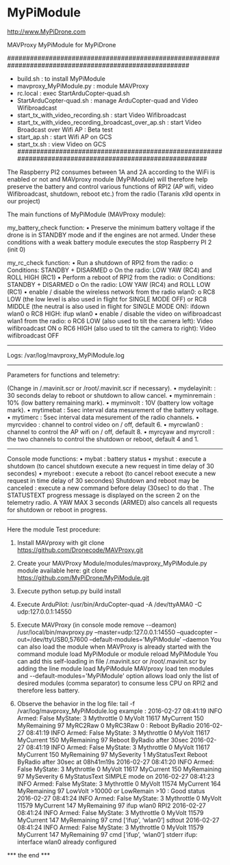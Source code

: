 # MyPiModule

http://www.MyPiDrone.com

MAVProxy MyPiModule for MyPiDrone

########################################################################################################
- build.sh                                            : to install MyPiModule
- mavproxy_MyPiModule.py                              : module MAVProxy
- rc.local                                            : exec StartArduCopter-quad.sh
- StartArduCopter-quad.sh                             : manage ArduCopter-quad and Video Wifibroadcast
- start_tx_with_video_recording.sh                    : start Video Wifibroadcast
- start_tx_with_video_recording_broadcast_over_ap.sh  : start Video Broadcast over Wifi AP : Beta test
- start_ap.sh                                         : start Wifi AP on GCS
- start_tx.sh                                         : view Video on GCS
########################################################################################################


The Raspberry PI2 consumes between 1A and 2A according to the WiFi is enabled or not and MAVproxy module (MyPiModule) will therefore help preserve the battery and control various functions of RPI2 (AP wifi, video Wifibroadcast, shutdown, reboot etc.) from the radio (Taranis x9d opentx in our project)

The main functions of MyPiModule (MAVProxy module):

my_battery_check function:
•	Preserve the minimum battery voltage if the drone is in STANDBY mode and if the engines are not armed. Under these conditions with a weak battery module executes the stop Raspberry PI 2 (init 0)

my_rc_check function:
•	Run a shutdown of RPI2 from the radio:
o	Conditions: STANDBY + DISARMED
o	On the radio: LOW YAW (RC4) and ROLL HIGH (RC1)
•	Perform a reboot of RPI2 from the radio:
o	Conditions: STANDBY + DISARMED
o	On the radio: LOW YAW (RC4) and ROLL LOW (RC1)
•	enable / disable the wireless network from the radio wlan0:
o	RC8 LOW (the low level is also used in flight for SINGLE MODE OFF) or RC8 MIDDLE (the neutral is also used in flight for SINGLE MODE ON): ifdown wlan0
o	RC8 HIGH: ifup wlan0
•	enable / disable  the video on wifibroadcast wlan1 from the radio:
o	RC6 LOW (also used to tilt the camera left): Video wifibroadcast ON
o	RC6 HIGH (also used to tilt the camera to right): Video wifibroadcast OFF
________________________________________

Logs: /var/log/mavproxy_MyPiModule.log
________________________________________

Parameters for functions and telemetry:

(Change in /.mavinit.scr or /root/.mavinit.scr if necessary).
•	mydelayinit: : 30 seconds delay to reboot or shutdown to allow cancel.
•	myminremain : 10% (low battery remaining mark).
•	myminvolt : 10V (battery low voltage mark).
•	mytimebat : 5sec interval data mesurement of the battery voltage.
•	mytimerc : 5sec interval data mesurement of the radio channels.
•	myrcvideo : channel to control video on / off, default 6.
•	myrcwlan0 : channel to control the AP wifi on / off, default 8.
•	myrcyaw and myrcroll : the two channels to control the shutdown or reboot, default 4 and 1.

________________________________________
Console mode functions:
•	mybat : battery status
•	myshut : execute a shutdown (to cancel shutdown execute a new request in time delay of 30 secondes)
•	myreboot : execute a reboot (to cancel reboot execute a new request in time delay of 30 secondes)
Shutdown and reboot may be canceled : execute a new command before delay (30sec) to do that . 
The STATUSTEXT progress message is displayed on the screen 2 on the telemetry radio.
A YAW MAX 3 seconds (ARMED) also cancels all requests for shutdown or reboot in progress.
________________________________________

Here the module Test procedure:
1.	Install MAVproxy with git clone https://github.com/Dronecode/MAVProxy.git
2.	Create your MAVProxy Module/modules/mavproxy_MyPiModule.py module available here: git clone https://github.com/MyPiDrone/MyPiModule.git
3.	Execute python setup.py build install
4.	Execute ArduPilot: /usr/bin/ArduCopter-quad -A /dev/ttyAMA0 -C udp:127.0.0.1:14550
5.	Execute MAVProxy (in console mode remove --deamon) /usr/local/bin/mavproxy.py –master=udp:127.0.0.1:14550 –quadcopter –out=/dev/ttyUSB0,57600 –default-modules=’MyPiModule’ –daemon
You can also load the module when MAVProxy is already started with the command module load MyPiModule or  module reload MyPiModule 
You can add this self-loading in file  /.mavinit.scr or /root/.mavinit.scr  by adding the line module load MyPiModule 
MAVproxy load ten modules and --default-modules='MyPiModule' option allows load only the list of desired modules (comma separator) to consume less CPU on RPI2 and therefore less battery.

6.	Observe the behavior in the log file: tail -f /var/log/mavproxy_MyPiModule.log
example :
2016-02-27 08:41:19 INFO Armed: False MyState: 3 Mythrottle 0 MyVolt 11617 MyCurrent 150 MyRemaining 97 MyRC2Raw 0 MyRC3Raw 0 : Reboot ByRadio
2016-02-27 08:41:19 INFO Armed: False MyState: 3 Mythrottle 0 MyVolt 11617 MyCurrent 150 MyRemaining 97 Reboot ByRadio after 30sec
2016-02-27 08:41:19 INFO Armed: False MyState: 3 Mythrottle 0 MyVolt 11617 MyCurrent 150 MyRemaining 97 MySeverity 1 MyStatusText Reboot ByRadio after 30sec at 08h41m19s
2016-02-27 08:41:20 INFO Armed: False MyState: 3 Mythrottle 0 MyVolt 11617 MyCurrent 150 MyRemaining 97 MySeverity 6 MyStatusText SIMPLE mode on
2016-02-27 08:41:23 INFO Armed: False MyState: 3 Mythrottle 0 MyVolt 11574 MyCurrent 164 MyRemaining 97 LowVolt >10000 or LowRemain >10 : Good status
2016-02-27 08:41:24 INFO Armed: False MyState: 3 Mythrottle 0 MyVolt 11579 MyCurrent 147 MyRemaining 97 ifup wlan0 RPI2
2016-02-27 08:41:24 INFO Armed: False MyState: 3 Mythrottle 0 MyVolt 11579 MyCurrent 147 MyRemaining 97 cmd [‘ifup’, ‘wlan0’] sdtout
2016-02-27 08:41:24 INFO Armed: False MyState: 3 Mythrottle 0 MyVolt 11579 MyCurrent 147 MyRemaining 97 cmd [‘ifup’, ‘wlan0’] stderr ifup: interface wlan0 already configured

*** the end ***

